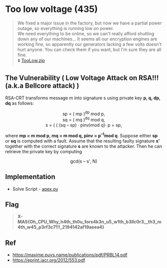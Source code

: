 # Too low voltage (435)
> We fixed a major issue in the factory, but now we have a partial power outage, so everything is running low on power. <br>
> We need everything to be online, so we can't really afford shutting down any of our machines... It seems all our encryption engines are  <br> 
> working fine, so apparently our generators lacking a few volts doesn't hurt anyone. You can check them if you want, but I'm sure they are all fine. <br>
> :arrow_down:  [TooLow.zip](TooLow.zip)

## The Vulnerability ( Low Voltage Attack on RSA!!! (a.k.a Bellcore attack) )
RSA-CRT transforms message m into signature s using private key **p, q, dp, dq** as follows:

<p align="center">
    sp = ( mp )<sup>dp</sup> mod p, <br>
    sq = ( mq )<sup>dq</sup> mod q, <br>
    s = ( ( (sq – sp) · pinv)mod q)· p + sp,
</p>

where **mp = m mod p, mq = m mod q, pinv = p<sup>–1</sup>mod q**. Suppose either  **sp**  or  **sq**  is computed with a fault. Assume that the resulting faulty 
signature  **s'**  together with the correct signature **s** are known to the attacker. Then he can retrieve the private key by computing 

<p align="center">
    gcd(s – s', N)
</p>

## Implementation
* Solve Script - [apex.py](apexx.py)

## Flag
> **X-MAS{Oh_CPU_Why_h4th_th0u_fors4k3n_u5_w1th_b3llc0r3__th3_m4th_w45_p3rf3c7!!!_2194142af19aeea4}**

## Ref
* https://maxime.puys.name/publications/pdf/PRBL14.pdf
* https://eprint.iacr.org/2012/553.pdf
